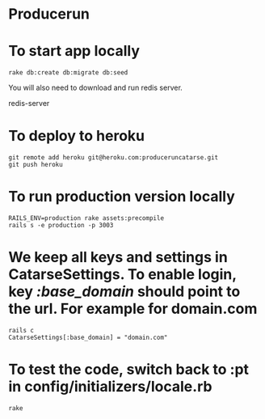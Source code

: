# Producerun

# To start app locally

    rake db:create db:migrate db:seed

You will also need to download and run redis server.

   redis-server

# To deploy to heroku

    git remote add heroku git@heroku.com:produceruncatarse.git
    git push heroku

# To run production version locally

    RAILS_ENV=production rake assets:precompile
    rails s -e production -p 3003

# We keep all keys and settings in CatarseSettings. To enable login, key *:base_domain* should point to the url. For example for domain.com

    rails c
    CatarseSettings[:base_domain] = "domain.com"

# To test the code, switch back to :pt in config/initializers/locale.rb

    rake

